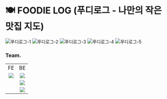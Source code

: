 # 🍽️ FOODIE LOG (푸디로그 - 나만의 작은 맛집 지도)
![푸디로그-1](https://github.com/FoodieLog/.github/assets/65496092/0e1ad74a-1942-444e-81ce-ae1820623593)
![푸디로그-2](https://github.com/FoodieLog/.github/assets/65496092/c4aa3d56-25fc-4983-a192-c84f584acccd)
![푸디로그-3](https://github.com/FoodieLog/.github/assets/65496092/4401e04b-dd10-4471-85cd-3ffa686f6453)
![푸디로그-4](https://github.com/FoodieLog/.github/assets/65496092/6dec3335-8754-4cde-b819-1293bf317ded)
![푸디로그-5](https://github.com/FoodieLog/.github/assets/65496092/b7b90e33-e665-4bea-a299-46c126093826)

### Team.
<table>
  <tr>
    <td align="center">FE</td>
    <td align="center">BE</td>
  </tr>
  <tr>
    <td align="center">
      <a href="https://github.com/ChoEun-Sang">
          <img src="https://img.shields.io/badge/조은상-6e34bf?style=flat-round&logo=GitHub&logoColor=white"/>
      </a>
    </td>
    <td align="center">
      <a href="https://github.com/chaewon12">
          <img src="https://img.shields.io/badge/엄채원-345ebf?style=flat-round&logo=GitHub&logoColor=white"/>
      </a>
    </td>
  </tr>
  <tr>
    <td align="center"></td>
    <td align="center">
      <a href="https://github.com/sohn919">
          <img src="https://img.shields.io/badge/손영준-345ebf?style=flat-round&logo=GitHub&logoColor=white"/>
      </a>
    </td>
  </tr>
  <tr>
    <td align="center"></td>
    <td align="center">
      <a href="https://github.com/inyoung0215">
          <img src="https://img.shields.io/badge/황인영-345ebf?style=flat-round&logo=GitHub&logoColor=white"/>
      </a>
    </td>
  </tr>
</table>
